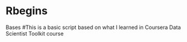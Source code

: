 # Rbegins
Bases
#This is a basic script based on what I learned in Coursera Data Scientist Toolkit course
